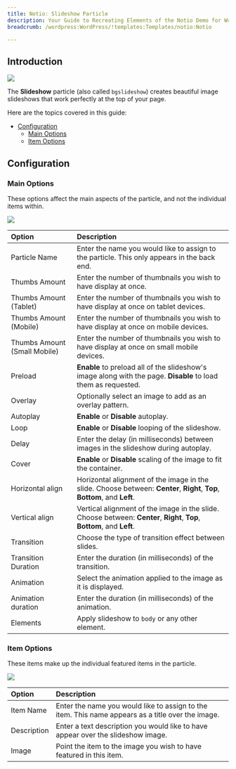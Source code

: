 ```yaml
---
title: Notio: Slideshow Particle
description: Your Guide to Recreating Elements of the Notio Demo for WordPress
breadcrumb: /wordpress:WordPress/!templates:Templates/notio:Notio

---
```


## Introduction

![](assets/particle_slideshow1.jpeg)

The **Slideshow** particle (also called `bgslideshow`) creates beautiful image slideshows that work perfectly at the top of your page.

Here are the topics covered in this guide:

* [Configuration](#configuration)
    - [Main Options](#main-options)
    - [Item Options](#item-options)

## Configuration

### Main Options 

These options affect the main aspects of the particle, and not the individual items within.

![](assets/particle_slideshow2.jpeg)

| Option                       | Description                                                                                                               |
| :-----                       | :-----                                                                                                                    |
| Particle Name                | Enter the name you would like to assign to the particle. This only appears in the back end.                               |
| Thumbs Amount                | Enter the number of thumbnails you wish to have display at once.                                                          |
| Thumbs Amount (Tablet)       | Enter the number of thumbnails you wish to have display at once on tablet devices.                                        |
| Thumbs Amount (Mobile)       | Enter the number of thumbnails you wish to have display at once on mobile devices.                                        |
| Thumbs Amount (Small Mobile) | Enter the number of thumbnails you wish to have display at once on small mobile devices.                                  |
| Preload                      | **Enable** to preload all of the slideshow's image along with the page. **Disable** to load them as requested.            |
| Overlay                      | Optionally select an image to add as an overlay pattern.                                                                  |
| Autoplay                     | **Enable** or **Disable** autoplay.                                                                                       |
| Loop                         | **Enable** or **Disable** looping of the slideshow.                                                                       |
| Delay                        | Enter the delay (in milliseconds) between images in the slideshow during autoplay.                                        |
| Cover                        | **Enable** or **Disable** scaling of the image to fit the container.                                                      |
| Horizontal align             | Horizontal alignment of the image in the slide. Choose between: **Center**, **Right**, **Top**, **Bottom**, and **Left**. |
| Vertical align               | Vertical alignment of the image in the slide. Choose between: **Center**, **Right**, **Top**, **Bottom**, and **Left**.   |
| Transition                   | Choose the type of transition effect between slides.                                                                      |
| Transition Duration          | Enter the duration (in milliseconds) of the transition.                                                                   |
| Animation                    | Select the animation applied to the image as it is displayed.                                                             |
| Animation duration           | Enter the duration (in milliseconds) of the animation.                                                                    |
| Elements                     | Apply slideshow to `body` or any other element.                                                                           |

### Item Options

These items make up the individual featured items in the particle.

![](assets/particle_slideshow3.jpeg)

| Option      | Description                                                                                       |
| :-----      | :-----                                                                                            |
| Item Name   | Enter the name you would like to assign to the item. This name appears as a title over the image. |
| Description | Enter a text description you would like to have appear over the slideshow image.                  |
| Image       | Point the item to the image you wish to have featured in this item.                               |



